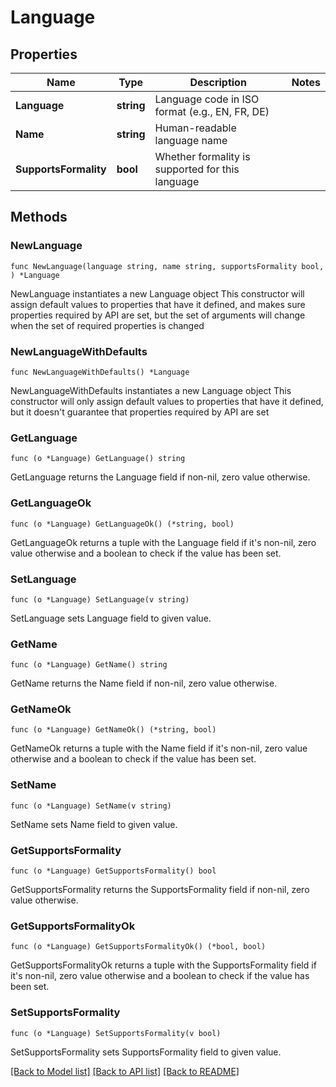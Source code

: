 # Language

## Properties

Name | Type | Description | Notes
------------ | ------------- | ------------- | -------------
**Language** | **string** | Language code in ISO format (e.g., EN, FR, DE) | 
**Name** | **string** | Human-readable language name | 
**SupportsFormality** | **bool** | Whether formality is supported for this language | 

## Methods

### NewLanguage

`func NewLanguage(language string, name string, supportsFormality bool, ) *Language`

NewLanguage instantiates a new Language object
This constructor will assign default values to properties that have it defined,
and makes sure properties required by API are set, but the set of arguments
will change when the set of required properties is changed

### NewLanguageWithDefaults

`func NewLanguageWithDefaults() *Language`

NewLanguageWithDefaults instantiates a new Language object
This constructor will only assign default values to properties that have it defined,
but it doesn't guarantee that properties required by API are set

### GetLanguage

`func (o *Language) GetLanguage() string`

GetLanguage returns the Language field if non-nil, zero value otherwise.

### GetLanguageOk

`func (o *Language) GetLanguageOk() (*string, bool)`

GetLanguageOk returns a tuple with the Language field if it's non-nil, zero value otherwise
and a boolean to check if the value has been set.

### SetLanguage

`func (o *Language) SetLanguage(v string)`

SetLanguage sets Language field to given value.


### GetName

`func (o *Language) GetName() string`

GetName returns the Name field if non-nil, zero value otherwise.

### GetNameOk

`func (o *Language) GetNameOk() (*string, bool)`

GetNameOk returns a tuple with the Name field if it's non-nil, zero value otherwise
and a boolean to check if the value has been set.

### SetName

`func (o *Language) SetName(v string)`

SetName sets Name field to given value.


### GetSupportsFormality

`func (o *Language) GetSupportsFormality() bool`

GetSupportsFormality returns the SupportsFormality field if non-nil, zero value otherwise.

### GetSupportsFormalityOk

`func (o *Language) GetSupportsFormalityOk() (*bool, bool)`

GetSupportsFormalityOk returns a tuple with the SupportsFormality field if it's non-nil, zero value otherwise
and a boolean to check if the value has been set.

### SetSupportsFormality

`func (o *Language) SetSupportsFormality(v bool)`

SetSupportsFormality sets SupportsFormality field to given value.



[[Back to Model list]](../README.md#documentation-for-models) [[Back to API list]](../README.md#documentation-for-api-endpoints) [[Back to README]](../README.md)


